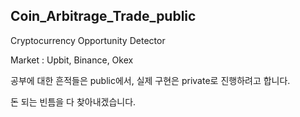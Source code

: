 ## Coin_Arbitrage_Trade_public

Cryptocurrency Opportunity Detector

Market : Upbit, Binance, Okex

공부에 대한 흔적들은 public에서, 실제 구현은 private로 진행하려고 합니다.

돈 되는 빈틈을 다 찾아내겠습니다.